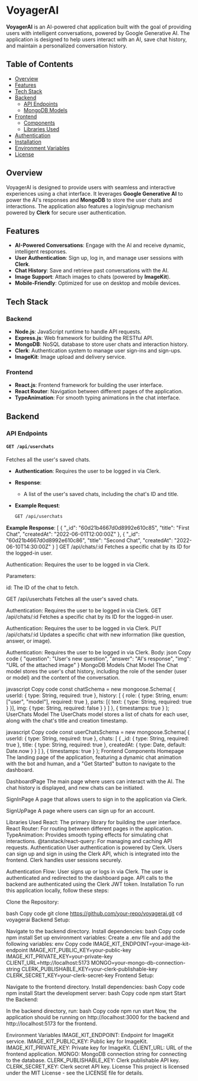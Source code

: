 # VoyagerAI

**VoyagerAI** is an AI-powered chat application built with the goal of providing users with intelligent conversations, powered by Google Generative AI. The application is designed to help users interact with an AI, save chat history, and maintain a personalized conversation history.

## Table of Contents
- [Overview](#overview)
- [Features](#features)
- [Tech Stack](#tech-stack)
- [Backend](#backend)
  - [API Endpoints](#api-endpoints)
  - [MongoDB Models](#mongodb-models)
- [Frontend](#frontend)
  - [Components](#components)
  - [Libraries Used](#libraries-used)
- [Authentication](#authentication)
- [Installation](#installation)
- [Environment Variables](#environment-variables)
- [License](#license)

## Overview

VoyagerAI is designed to provide users with seamless and interactive experiences using a chat interface. It leverages **Google Generative AI** to power the AI's responses and **MongoDB** to store the user chats and interactions. The application also features a login/signup mechanism powered by **Clerk** for secure user authentication.

## Features
- **AI-Powered Conversations**: Engage with the AI and receive dynamic, intelligent responses.
- **User Authentication**: Sign up, log in, and manage user sessions with **Clerk**.
- **Chat History**: Save and retrieve past conversations with the AI.
- **Image Support**: Attach images to chats (powered by **ImageKit**).
- **Mobile-Friendly**: Optimized for use on desktop and mobile devices.
  
## Tech Stack

### Backend
- **Node.js**: JavaScript runtime to handle API requests.
- **Express.js**: Web framework for building the RESTful API.
- **MongoDB**: NoSQL database to store user chats and interaction history.
- **Clerk**: Authentication system to manage user sign-ins and sign-ups.
- **ImageKit**: Image upload and delivery service.

### Frontend
- **React.js**: Frontend framework for building the user interface.
- **React Router**: Navigation between different pages of the application.
- **TypeAnimation**: For smooth typing animations in the chat interface.
  
## Backend

### API Endpoints

#### `GET /api/userchats`
Fetches all the user's saved chats.

- **Authentication**: Requires the user to be logged in via Clerk.
- **Response**: 
  - A list of the user's saved chats, including the chat's ID and title.
  
- **Example Request**:
  ```bash
  GET /api/userchats
**Example Response**:
[
  {
    "_id": "60d21b4667d0d8992e610c85",
    "title": "First Chat",
    "createdAt": "2022-06-01T12:00:00Z"
  },
  {
    "_id": "60d21b4667d0d8992e610c86",
    "title": "Second Chat",
    "createdAt": "2022-06-10T14:30:00Z"
  }
]
GET /api/chats/:id
Fetches a specific chat by its ID for the logged-in user.

Authentication: Requires the user to be logged in via Clerk.

Parameters:

id: The ID of the chat to fetch.

GET /api/userchats
Fetches all the user's saved chats.

Authentication: Requires the user to be logged in via Clerk.
GET /api/chats/:id
Fetches a specific chat by its ID for the logged-in user.

Authentication: Requires the user to be logged in via Clerk.
PUT /api/chats/:id
Updates a specific chat with new information (like question, answer, or image).

Authentication: Requires the user to be logged in via Clerk.
Body:
json
Copy code
{
  "question": "User's new question",
  "answer": "AI's response",
  "img": "URL of the attached image"
}
MongoDB Models
Chat Model
The Chat model stores the user's chat history, including the role of the sender (user or model) and the content of the conversation.

javascript
Copy code
const chatSchema = new mongoose.Schema(
  {
    userId: { type: String, required: true },
    history: [
      {
        role: { type: String, enum: ["user", "model"], required: true },
        parts: [{ text: { type: String, required: true } }],
        img: { type: String, required: false }
      }
    ]
  },
  { timestamps: true }
);
UserChats Model
The UserChats model stores a list of chats for each user, along with the chat's title and creation timestamp.

javascript
Copy code
const userChatsSchema = new mongoose.Schema(
  {
    userId: { type: String, required: true },
    chats: [
      {
        _id: { type: String, required: true },
        title: { type: String, required: true },
        createdAt: { type: Date, default: Date.now }
      }
    ]
  },
  { timestamps: true }
);
Frontend
Components
Homepage
The landing page of the application, featuring a dynamic chat animation with the bot and human, and a "Get Started" button to navigate to the dashboard.

DashboardPage
The main page where users can interact with the AI. The chat history is displayed, and new chats can be initiated.

SignInPage
A page that allows users to sign in to the application via Clerk.

SignUpPage
A page where users can sign up for an account.

Libraries Used
React: The primary library for building the user interface.
React Router: For routing between different pages in the application.
TypeAnimation: Provides smooth typing effects for simulating chat interactions.
@tanstack/react-query: For managing and caching API requests.
Authentication
User authentication is powered by Clerk. Users can sign up and sign in using the Clerk API, which is integrated into the frontend. Clerk handles user sessions securely.

Authentication Flow:
User signs up or logs in via Clerk.
The user is authenticated and redirected to the dashboard page.
API calls to the backend are authenticated using the Clerk JWT token.
Installation
To run this application locally, follow these steps:

Clone the Repository:

bash
Copy code
git clone https://github.com/your-repo/voyagerai.git
cd voyagerai
Backend Setup:

Navigate to the backend directory.
Install dependencies:
bash
Copy code
npm install
Set up environment variables: Create a .env file and add the following variables:
env
Copy code
IMAGE_KIT_ENDPOINT=your-image-kit-endpoint
IMAGE_KIT_PUBLIC_KEY=your-public-key
IMAGE_KIT_PRIVATE_KEY=your-private-key
CLIENT_URL=http://localhost:5173
MONGO=your-mongo-db-connection-string
CLERK_PUBLISHABLE_KEY=your-clerk-publishable-key
CLERK_SECRET_KEY=your-clerk-secret-key
Frontend Setup:

Navigate to the frontend directory.
Install dependencies:
bash
Copy code
npm install
Start the development server:
bash
Copy code
npm start
Start the Backend:

In the backend directory, run:
bash
Copy code
npm run start
Now, the application should be running on http://localhost:3000 for the backend and http://localhost:5173 for the frontend.

Environment Variables
IMAGE_KIT_ENDPOINT: Endpoint for ImageKit service.
IMAGE_KIT_PUBLIC_KEY: Public key for ImageKit.
IMAGE_KIT_PRIVATE_KEY: Private key for ImageKit.
CLIENT_URL: URL of the frontend application.
MONGO: MongoDB connection string for connecting to the database.
CLERK_PUBLISHABLE_KEY: Clerk publishable API key.
CLERK_SECRET_KEY: Clerk secret API key.
License
This project is licensed under the MIT License - see the LICENSE file for details.
